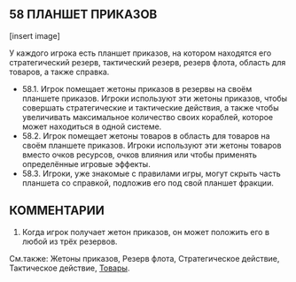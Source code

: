 58 ПЛАНШЕТ ПРИКАЗОВ
---

[insert image]

У каждого игрока есть планшет приказов, на котором находятся его стратегический резерв, тактический резерв, резерв флота, область для товаров, а также справка.
* 58.1. Игрок помещает жетоны приказов в резервы на своём планшете приказов. Игроки 
используют эти жетоны приказов, чтобы совершать стратегические и тактические действия, а также чтобы увеличивать максимальное количество своих кораблей, которое может находиться в одной системе.
* 58.2. Игрок помещает жетоны товаров в область для товаров на своём планшете приказов. Игроки используют эти жетоны товаров вместо очков ресурсов, очков влияния или чтобы применять определённые игровые эффекты.
* 58.3. Игроки, уже знакомые с правилами игры, могут скрыть часть планшета со справкой, подложив его под свой планшет фракции.

КОММЕНТАРИИ
---
1) Когда игрок получает жетон приказов, он может положить его в любой из трёх резервов.

См.также: Жетоны приказов, Резерв флота, Стратегическое действие, Тактическое действие, [Товары](trage_goods.md).
